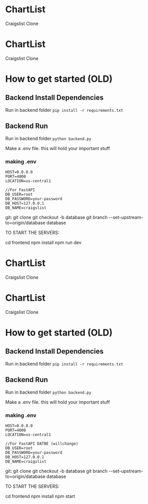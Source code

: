 # ChartList
Craigslist Clone

# ChartList
Craigslist Clone


# How to get started (OLD)

## Backend Install Dependencies
Run in backend folder
```pip install -r requirements.txt```

## Backend Run
Run in backend folder
```python backend.py```

Make a .env file. this will hold your important stuff
### making .env
    HOST=0.0.0.0
    PORT=4000
    LOCATION=us-central1

    //For FastAPI
    DB_USER=root
    DB_PASSWORD=your-password
    DB_HOST=127.0.0.1
    DB_NAME=craigslist



git:
git clone 
git checkout -b database
git branch --set-upstream-to=origin/database database

TO START THE SERVERS:

cd frontend
npm install
npm run dev
# ChartList
Craigslist Clone

# ChartList
Craigslist Clone


# How to get started (OLD)

## Backend Install Dependencies
Run in backend folder
```pip install -r requirements.txt```

## Backend Run
Run in backend folder
```python backend.py```

Make a .env file. this will hold your important stuff
### making .env
    HOST=0.0.0.0
    PORT=4000
    LOCATION=us-central1

    //For FastAPI DATBE (willchange)
    DB_USER=root
    DB_PASSWORD=your-password
    DB_HOST=127.0.0.1
    DB_NAME=craigslist



git:
git clone 
git checkout -b database
git branch --set-upstream-to=origin/database database

TO START THE SERVERS:

cd frontend
npm install
npm start
